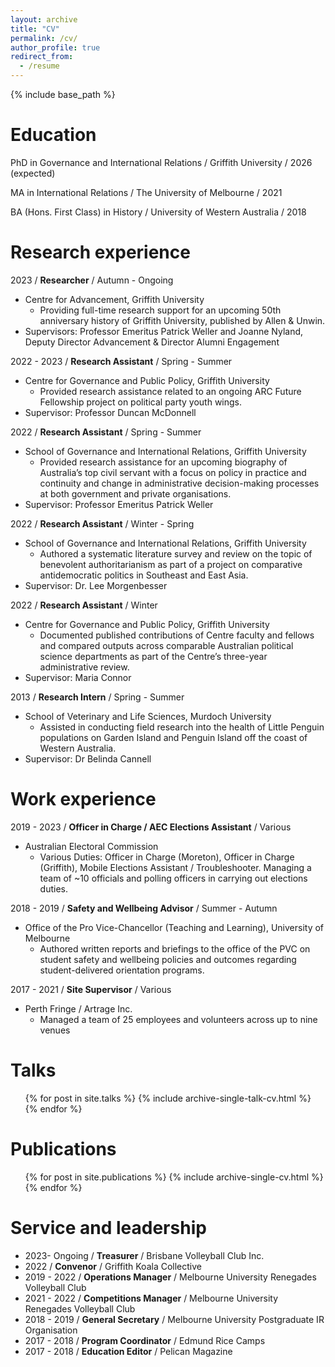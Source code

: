 ```yaml
---
layout: archive
title: "CV"
permalink: /cv/
author_profile: true
redirect_from:
  - /resume
---
```


{% include base_path %}

Education
======
PhD in Governance and International Relations / Griffith University / 2026 (expected)

MA in International Relations / The University of Melbourne / 2021

BA (Hons. First Class) in History / University of Western Australia / 2018  


Research experience
======
2023 / **Researcher** / Autumn - Ongoing
  * Centre for Advancement, Griffith University
    * Providing full-time research support for an upcoming 50th anniversary history of Griffith University, published by Allen & Unwin. 
  * Supervisors: Professor Emeritus Patrick Weller and Joanne Nyland, Deputy Director Advancement & Director Alumni Engagement

2022 - 2023 / **Research Assistant** / Spring - Summer
  * Centre for Governance and Public Policy, Griffith University  
    * Provided research assistance related to an ongoing ARC Future Fellowship project on political party youth wings.
 * Supervisor: Professor Duncan McDonnell 
 
2022 / **Research Assistant** / Spring - Summer   
  * School of Governance and International Relations, Griffith University  
    * Provided research assistance for an upcoming biography of Australia’s top civil servant with a focus on policy in practice and continuity and change in administrative decision-making processes at both government and private organisations.
 * Supervisor: Professor Emeritus Patrick Weller  
    
2022 / **Research Assistant** / Winter - Spring 
  * School of Governance and International Relations, Griffith University
    * Authored a systematic literature survey and review on the topic of benevolent authoritarianism as part of a project on comparative antidemocratic politics in Southeast and East Asia.
  * Supervisor: Dr. Lee Morgenbesser  
   
2022 / **Research Assistant** / Winter 
  * Centre for Governance and Public Policy, Griffith University
    * Documented published contributions of Centre faculty and fellows and compared outputs across comparable Australian political science departments as part of the Centre’s three-year administrative review.
  * Supervisor: Maria Connor  

2013 / **Research Intern** / Spring - Summer
  * School of Veterinary and Life Sciences, Murdoch University
    * Assisted in conducting field research into the health of Little Penguin populations on Garden Island and Penguin Island off the coast of Western Australia.
  * Supervisor: Dr Belinda Cannell 

Work experience
======
2019 - 2023 / **Officer in Charge / AEC Elections Assistant** / Various
 * Australian Electoral Commission
   *  Various Duties: Officer in Charge (Moreton), Officer in Charge (Griffith), Mobile Elections Assistant / Troubleshooter. Managing a team of ~10 officials and polling officers in carrying out elections duties.
 
 2018 - 2019 / **Safety and Wellbeing Advisor** / Summer - Autumn
 * Office of the Pro Vice-Chancellor (Teaching and Learning), University of Melbourne
   * Authored written reports and briefings to the office of the PVC on student safety and wellbeing policies and outcomes regarding student-delivered orientation programs.

 2017 - 2021 / **Site Supervisor** / Various
 * Perth Fringe / Artrage Inc.
    * Managed a team of 25 employees and volunteers across up to nine venues 

Talks
======
  <ul>{% for post in site.talks %}
    {% include archive-single-talk-cv.html %}
  {% endfor %}</ul>

Publications
======
  <ul>{% for post in site.publications %}
    {% include archive-single-cv.html %}
  {% endfor %}</ul>
   
Service and leadership
======
* 2023- Ongoing / **Treasurer** / Brisbane Volleyball Club Inc.
* 2022 / **Convenor** / Griffith Koala Collective
* 2019 - 2022 / **Operations Manager** / Melbourne University Renegades Volleyball Club 
* 2021 - 2022 / **Competitions Manager** / Melbourne University Renegades Volleyball Club 
* 2018 - 2019 / **General Secretary** / Melbourne University Postgraduate IR Organisation 
* 2017 - 2018 / **Program Coordinator** / Edmund Rice Camps
* 2017 - 2018 / **Education Editor** / Pelican Magazine

